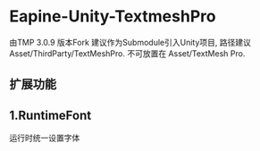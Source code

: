 # Eapine-Unity-TextmeshPro
由TMP 3.0.9 版本Fork
建议作为Submodule引入Unity项目, 路径建议 Asset/ThirdParty/TextMeshPro. 不可放置在 Asset/TextMesh Pro.

## 扩展功能
## 1.RuntimeFont
运行时统一设置字体
